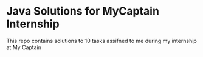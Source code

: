 # Java Solutions for MyCaptain Internship

This repo contains solutions to 10 tasks assifned to me during my internship at My Captain 
